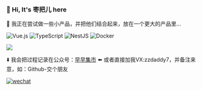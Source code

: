 ### 👋 Hi, It's 枣把儿 here

🤔 我正在尝试做一些小产品，并把他们结合起来，放在一个更大的产品里...

![Vue.js](https://img.shields.io/badge/-Vue3.js-4FC08D?style=flat-square&logo=Vue.js&logoColor=ffffff)
![TypeScript](https://img.shields.io/badge/-TypeScript-000000?style=flat-square&logo=TypeScript&logoColor=FFCA28)
![NestJS](https://img.shields.io/badge/-NestJS-FB7299?style=flat-square&logo=NestJS&logoColor=ffffff)
![Docker](https://img.shields.io/badge/-Docker-545CED?style=flat-square&logo=Docker&logoColor=ffffff)


![](https://github-readme-stats.vercel.app/api?username=zzdaddy&show_icons=true&theme=tokyonight)

⬇️ 我会把过程记录在公众号：[早早集市](https://mp.weixin.qq.com/s/A8wHxE5Q2jl6Su_7QA6f-A) ⬅️
或者直接加我VX:zzdaddy7，并备注来意，如：Github-交个朋友

<a href="https://mp.weixin.qq.com/s/A8wHxE5Q2jl6Su_7QA6f-A" target="_blank">
<img src=https://img.shields.io/badge/wechat-%2324292e.svg?&style=for-the-badge&logo=wechat&logoColor=white alt=wechat style="margin-bottom: 5px;" />
</a>

<!--

![Code Time](http://img.shields.io/badge/Code%20Time-578%20hrs%2036%20mins-blue)

![Profile Views](http://img.shields.io/badge/Profile%20Views-15-blue)

![Top Langs](https://github-readme-stats.vercel.app/api/top-langs/?username=zzdaddy&layout=compact&theme=tokyonight) 
 
 -->


<!--
**zzdaddy/zzdaddy** is a ✨ _special_ ✨ repository because its `README.md` (this file) appears on your GitHub profile.

Here are some ideas to get you started:

- 🔭 I’m currently working on ...
- 🌱 I’m currently learning ...
- 👯 I’m looking to collaborate on ...
- 🤔 I’m looking for help with ...
- 💬 Ask me about ...
- 📫 How to reach me: ...
- 😄 Pronouns: ...
- ⚡ Fun fact: ...
-->
